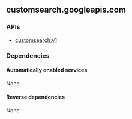 ## customsearch.googleapis.com

### APIs

* [ customsearch:v1 ]( https://customsearch.googleapis.com/$discovery/rest?version=v1 )

### Dependencies

#### Automatically enabled services

None

#### Reverse dependencies

None

